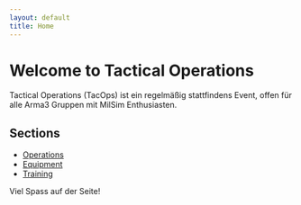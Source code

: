 ```yaml
---
layout: default
title: Home
---
```


# Welcome to Tactical Operations

Tactical Operations (TacOps) ist ein regelmäßig stattfindens Event, offen für alle Arma3 Gruppen mit MilSim Enthusiasten.

## Sections
- [Operations](operations.md)
- [Equipment](equipment.md)
- [Training](training.md)

Viel Spass auf der Seite!
